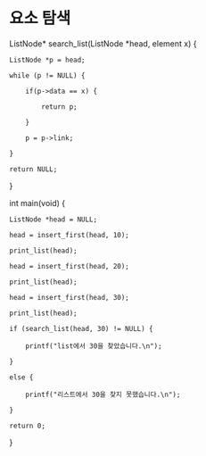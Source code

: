 # 요소 탐색

ListNode* search_list(ListNode *head, element x) {

    ListNode *p = head;

    while (p != NULL) {

        if(p->data == x) {

            return p;

        }

        p = p->link;

    }

    return NULL;

}

int main(void) {

    ListNode *head = NULL;

    head = insert_first(head, 10);

    print_list(head);

    head = insert_first(head, 20);

    print_list(head);

    head = insert_first(head, 30);

    print_list(head);

    if (search_list(head, 30) != NULL) {

        printf("list에서 30을 찾았습니다.\n");

    }

    else {

        printf("리스트에서 30을 찾지 못했습니다.\n");

    }

    return 0;



}